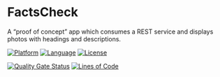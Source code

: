 # FactsCheck
A “proof of concept” app which consumes a REST service and displays photos with headings and descriptions.

[![Platform](http://img.shields.io/badge/platform-ios-blue.svg?style=flat)](https://developer.apple.com/iphone/index.action)
[![Language](http://img.shields.io/badge/language-swift-brightgreen.svg?style=flat)](https://developer.apple.com/swift)
[![License](http://img.shields.io/badge/license-MIT-lightgrey.svg?style=flat)](http://mit-license.org)

[![Quality Gate Status](https://sonarcloud.io/api/project_badges/measure?project=ppraveentr_FactsCheck&metric=alert_status)](https://sonarcloud.io/dashboard?id=ppraveentr_FactsCheck)
[![Lines of Code](https://sonarcloud.io/api/project_badges/measure?project=ppraveentr_FactsCheck&metric=ncloc)](https://sonarcloud.io/dashboard?id=ppraveentr_FactsCheck)
